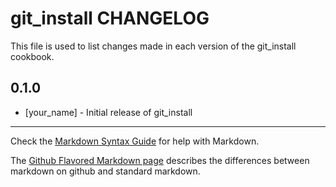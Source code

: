 # git_install CHANGELOG

This file is used to list changes made in each version of the git_install cookbook.

## 0.1.0
- [your_name] - Initial release of git_install

- - -
Check the [Markdown Syntax Guide](http://daringfireball.net/projects/markdown/syntax) for help with Markdown.

The [Github Flavored Markdown page](http://github.github.com/github-flavored-markdown/) describes the differences between markdown on github and standard markdown.
